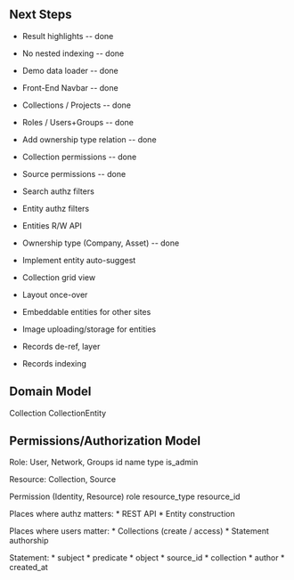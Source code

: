 
## Next Steps

* Result highlights -- done
* No nested indexing -- done
* Demo data loader -- done
* Front-End Navbar -- done
* Collections / Projects -- done
* Roles / Users+Groups -- done
* Add ownership type relation -- done
* Collection permissions -- done
* Source permissions -- done
* Search authz filters
* Entity authz filters
* Entities R/W API
* Ownership type (Company, Asset) -- done
* Implement entity auto-suggest
* Collection grid view
* Layout once-over
* Embeddable entities for other sites
* Image uploading/storage for entities

* Records de-ref, layer
* Records indexing

## Domain Model

Collection
    CollectionEntity

## Permissions/Authorization Model

Role: User, Network, Groups
    id
    name
    type
    is_admin

Resource: Collection, Source

Permission (Identity, Resource)
    role
    resource_type
    resource_id

Places where authz matters:
    * REST API
    * Entity construction

Places where users matter:
    * Collections (create / access)
    * Statement authorship

Statement:
    * subject
    * predicate
    * object
    * source_id
    * collection
    * author
    * created_at
